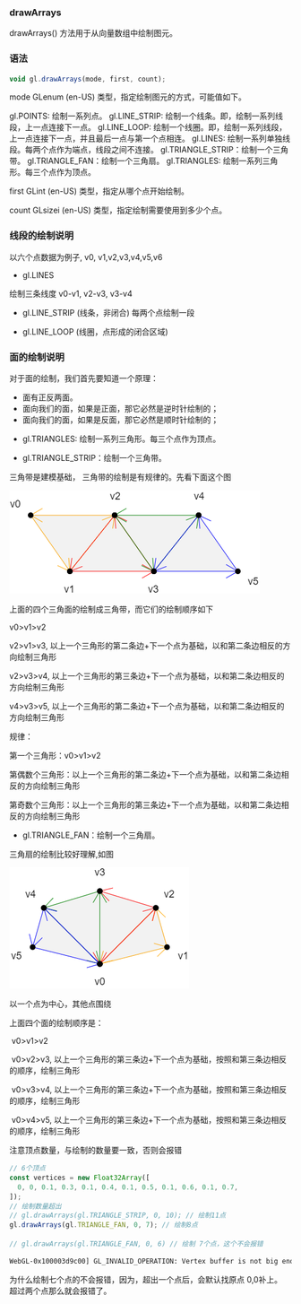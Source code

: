 ### drawArrays

drawArrays() 方法用于从向量数组中绘制图元。

### 语法

```js
void gl.drawArrays(mode, first, count);
```

mode
GLenum (en-US) 类型，指定绘制图元的方式，可能值如下。

gl.POINTS: 绘制一系列点。
gl.LINE_STRIP: 绘制一个线条。即，绘制一系列线段，上一点连接下一点。
gl.LINE_LOOP: 绘制一个线圈。即，绘制一系列线段，上一点连接下一点，并且最后一点与第一个点相连。
gl.LINES: 绘制一系列单独线段。每两个点作为端点，线段之间不连接。
gl.TRIANGLE_STRIP：绘制一个三角带。
gl.TRIANGLE_FAN：绘制一个三角扇。
gl.TRIANGLES: 绘制一系列三角形。每三个点作为顶点。

first
GLint (en-US) 类型，指定从哪个点开始绘制。

count
GLsizei (en-US) 类型，指定绘制需要使用到多少个点。

### 线段的绘制说明

以六个点数据为例子, v0, v1,v2,v3,v4,v5,v6

- gl.LINES

绘制三条线度 v0-v1, v2-v3, v3-v4

- gl.LINE_STRIP (线条，非闭合)
  每两个点绘制一段

- gl.LINE_LOOP (线圈，点形成的闭合区域)

### 面的绘制说明

对于面的绘制，我们首先要知道一个原理：

- 面有正反两面。
- 面向我们的面，如果是正面，那它必然是逆时针绘制的；
- 面向我们的面，如果是反面，那它必然是顺时针绘制的；

* gl.TRIANGLES: 绘制一系列三角形。每三个点作为顶点。

* gl.TRIANGLE_STRIP：绘制一个三角带。

三角带是建模基础， 三角带的绘制是有规律的。先看下面这个图

![三角带的绘制](./imgs/%E4%B8%89%E8%A7%92%E5%B8%A6%E7%BB%98%E5%88%B6.png)

上面的四个三角面的绘制成三角带，而它们的绘制顺序如下

v0>v1>v2

v2>v1>v3, 以上一个三角形的第二条边+下一个点为基础，以和第二条边相反的方向绘制三角形

v2>v3>v4, 以上一个三角形的第三条边+下一个点为基础，以和第二条边相反的方向绘制三角形

v4>v3>v5, 以上一个三角形的第二条边+下一个点为基础，以和第二条边相反的方向绘制三角形

规律：

第一个三角形：v0>v1>v2

第偶数个三角形：以上一个三角形的第二条边+下一个点为基础，以和第二条边相反的方向绘制三角形

第奇数个三角形：以上一个三角形的第三条边+下一个点为基础，以和第二条边相反的方向绘制三角形

- gl.TRIANGLE_FAN：绘制一个三角扇。

三角扇的绘制比较好理解,如图

![三角扇](./imgs/%E4%B8%89%E8%A7%92%E6%89%87%E7%BB%98%E5%88%B6.png)

以一个点为中心，其他点围绕

上面四个面的绘制顺序是：

​ v0>v1>v2

​ v0>v2>v3, 以上一个三角形的第三条边+下一个点为基础，按照和第三条边相反的顺序，绘制三角形

​ v0>v3>v4, 以上一个三角形的第三条边+下一个点为基础，按照和第三条边相反的顺序，绘制三角形

​ v0>v4>v5, 以上一个三角形的第三条边+下一个点为基础，按照和第三条边相反的顺序，绘制三角形

注意顶点数量，与绘制的数量要一致，否则会报错

```js
// 6个顶点
const vertices = new Float32Array([
  0, 0, 0.1, 0.3, 0.1, 0.4, 0.1, 0.5, 0.1, 0.6, 0.1, 0.7,
]);
// 绘制数量超出
// gl.drawArrays(gl.TRIANGLE_STRIP, 0, 10); // 绘制11点
gl.drawArrays(gl.TRIANGLE_FAN, 0, 7); // 绘制8点

// gl.drawArrays(gl.TRIANGLE_FAN, 0, 6) // 绘制 7个点，这个不会报错
```

```txt
WebGL-0x100003d9c00] GL_INVALID_OPERATION: Vertex buffer is not big enough for the draw call
```

为什么绘制七个点的不会报错，因为，超出一个点后，会默认找原点 0,0补上。
超过两个点那么就会报错了。
